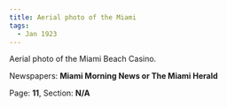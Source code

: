 ```yaml
---  
title: Aerial photo of the Miami  
tags:  
  - Jan 1923  
---  
```

  
Aerial photo of the Miami Beach Casino.  
  
Newspapers: **Miami Morning News or The Miami Herald**  
  
Page: **11**, Section: **N/A** 
